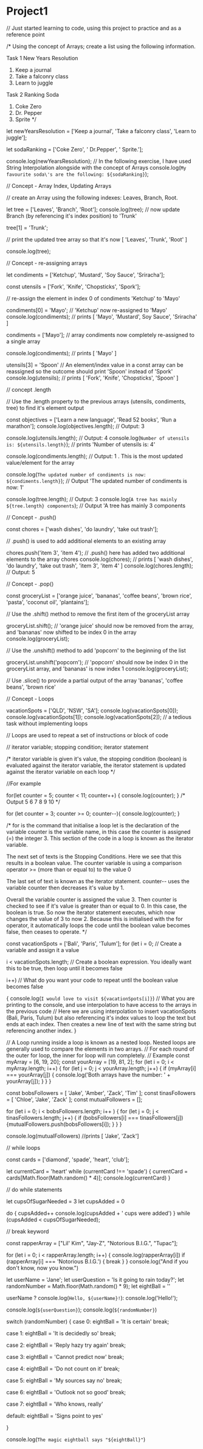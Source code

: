 # Project1
// Just started learning to code, using this project to practice and as a reference point


/* Using the concept of Arrays; create a list using the following information.

Task 1
New Years Resolution
  1. Keep a journal
  2. Take a falconry class
  3. Learn to juggle

  Task 2
Ranking Soda
  1. Coke Zero
  2. Dr. Pepper
  3. Sprite
*/

let newYearsResolution = ['Keep a journal', 'Take a falconry class', 'Learn to juggle'];

let sodaRanking = ['Coke Zero', ' Dr.Pepper', ' Sprite.'];

console.log(newYearsResolution);
// In the following exercise, I have used String Interpolation alongside with the concept of Arrays
console.log(`My favourite soda\'s are the following: ${sodaRanking}`);





// Concept - Array Index, Updating Arrays

// create an Array using the following indexes: Leaves, Branch, Root.

let tree = ['Leaves', 'Branch', 'Root'];
console.log(tree);
// now update Branch (by referencing it's index position) to 'Trunk'

tree[1] = 'Trunk';

// print the updated tree array so that it's now [ 'Leaves', 'Trunk', 'Root' ]

console.log(tree);




// Concept - re-assigning arrays

let condiments = ['Ketchup', 'Mustard', 'Soy Sauce', 'Sriracha'];

const utensils = ['Fork', 'Knife', 'Chopsticks', 'Spork'];

// re-assign the element in index 0 of condiments 'Ketchup' to 'Mayo'

condiments[0] = 'Mayo'; // 'Ketchup' now re-assigned to 'Mayo'
console.log(condiments); // prints [ 'Mayo', 'Mustard', Soy Sauce', 'Sriracha' ]

condiments = ['Mayo']; // array condiments now completely re-assigned to a single array

console.log(condiments); // prints [ 'Mayo' ]

utensils[3] = 'Spoon' // An element/index value in a const array can be reassigned so the outcome should print 'Spoon' instead of 'Spork'
console.log(utensils); // prints [ 'Fork', 'Knife', 'Chopsticks', 'Spoon' ]





// concept .length

// Use the .length property to the previous arrays (utensils, condiments, tree) to find it's element output

const objectives = ['Learn a new language', 'Read 52 books', 'Run a marathon'];
console.log(objectives.length); // Output: 3

console.log(utensils.length); // Output: 4
console.log(`Number of utensils is: ${utensils.length}`); // prints 'Number of utensils is: 4'

console.log(condiments.length); // Output: 1 . This is the most updated value/element for the array

console.log(`The updated number of condiments is now: ${condiments.length}`); // Output 'The updated number of condiments is now: 1'

console.log(tree.length); // Output: 3
console.log(`A tree has mainly ${tree.length} components`); // Output 'A tree has mainly 3 components


// Concept - .push()

const chores = ['wash dishes', 'do laundry', 'take out trash'];

// .push() is used to add additional elements to an existing array

chores.push('item 3', 'item 4'); // .push() here has added two additional elements to the array chores
console.log(chores); // prints [ 'wash dishes', 'do laundry', 'take out trash', 'item 3', 'item 4' ]
console.log(chores.length); // Output: 5



// Concept - .pop()


const groceryList = ['orange juice', 'bananas', 'coffee beans', 'brown rice', 'pasta', 'coconut oil', 'plantains'];

// Use the .shift() method to remove the first item of the groceryList array

groceryList.shift(); // 'orange juice' should now be removed from the array, and 'bananas' now shifted to be index 0 in the array
console.log(groceryList);

// Use the .unshift() method to add 'popcorn' to the beginning of the list

groceryList.unshift('popcorn'); // 'popcorn' should now be index 0 in the groceryList array, and 'bananas' is now index 1
console.log(groceryList);


// Use .slice() to provide a partial output of the array 'bananas', 'coffee beans', 'brown rice'


// Concept - Loops

vacationSpots = ['QLD', 'NSW', 'SA'];
console.log(vacationSpots[0]);
console.log(vacationSpots[1]);
console.log(vacationSpots[2]);
// a tedious task without implementing loops

// Loops are used to repeat a set of instructions or block of code

// iterator variable; stopping condition; iterator statement

/* iterator variable is given it's value, the stopping condition (boolean) is evaluated against the iterator variable, the iterator statement is updated against the iterator variable on each loop
*/

//For example

for(let counter = 5; counter < 11; counter++) {
  console.log(counter);
}
/* Output
    5
    6
    7
    8
    9
    10
*/


for (let counter = 3; counter >= 0; counter--){
  console.log(counter);
}


/* for is the command that initialise a loop
let is the declaration of the variable
counter is the variable name, in this case the counter is assigned (=) the integer 3. This section of the code in a loop is known as the iterator variable.

The next set of texts is the Stopping Conditions. Here we see that this results in a boolean value. The counter variable is using a comparison operator >= (more than or equal to) to the value 0

The last set of text is known as the iterator statement. counter-- uses the variable counter then decreases it's value by 1.

Overall the variable counter is assigned the value 3. Then counter is checked to see if it's value is greater than or equal to 0. In this case, the boolean is true. So now the iterator statement executes, which now changes the value of 3 to now 2.
Because this is initialised with the  for  operator, it automatically loops the code until the boolean value becomes false, then ceases to operate.
*/

const vacationSpots = ['Bali', 'Paris', 'Tulum'];
for (let i = 0; // Create a variable and assign it a value

i < vacationSpots.length; // Create a boolean expression. You ideally want this to be true, then loop until it becomes false

i++) // What do you want your code to repeat until the boolean value becomes false

{
  console.log(`I would love to visit ${vacationSpots[i]}`) // What you are printing to the console, and use interpolation to have access to the arrays in the previous code
  // Here we are using interpolation to insert vacationSpots (Bali, Paris, Tulum) but also referencing it's index values to loop the text but ends at each index. Then creates a new line of text with the same string but referencing another index.
}

// A Loop running inside a loop is known as a nested loop. Nested loops are generally used to compare the elements in two arrays.
// For each round of the outer  for  loop, the inner  for  loop will run completely.
// Example
const myArray = [6, 19, 20];
const yourArray = [19, 81, 2];
for (let i = 0; i < myArray.length; i++) {
  for (let j = 0; j < yourArray.length; j++) {
    if (myArray[i] === yourArray[j]) {
      console.log('Both arrays have the number: ' + yourArray[j]);
    }
  }
}

const bobsFollowers = [ 'Jake', 'Amber', 'Zack', 'Tim' ];
const tinasFollowers = [ 'Chloe', 'Jake', 'Zack' ];
const mutualFollowers = [];

for (let i = 0; i < bobsFollowers.length; i++ ) {
  for (let j = 0; j < tinasFollowers.length; j++) {
    if (bobsFollowers[i] === tinasFollowers[j]) {mutualFollowers.push(bobsFollowers[i]);
    }
  }
}

console.log(mutualFollowers) //prints [ 'Jake', 'Zack']



// while loops

const cards = ['diamond', 'spade', 'heart', 'club'];


let currentCard = 'heart'
while (currentCard !== 'spade') {
  currentCard = cards[Math.floor(Math.random() * 4)];
  console.log(currentCard)
}

// do while statements

let cupsOfSugarNeeded = 3
let cupsAdded = 0

do {
  cupsAdded++
 console.log(cupsAdded + ' cups were added') 
}
  while (cupsAdded < cupsOfSugarNeeded);


// break keyword

const rapperArray = ["Lil' Kim", "Jay-Z", "Notorious B.I.G.", "Tupac"];

for (let i = 0; i < rapperArray.length; i++) {
  console.log(rapperArray[i])
if (rapperArray[i] === 'Notorious B.I.G.') {
  break
  }
}
console.log("And if you don't know, now you know.")




let userName = 'Jane';
let userQuestion = 'Is it going to rain today?';
let randomNumber = Math.floor(Math.random() * 9);
let eightBall = ''


userName ? console.log(`Hello, ${userName}!`): console.log('Hello!'); 

console.log(`${userQuestion}`);
console.log(`${randomNumber}`)

switch (randomNumber) {
  case 0:
  eightBall = 'It is certain'
  break;

  case 1:
  eightBall = 'It is decidedly so'
  break;

  case 2:
  eightBall = 'Reply hazy try again'
  break;

  case 3:
  eightBall = 'Cannot predict now'
  break;

  case 4:
  eightBall = 'Do not count on it'
  break;

  case 5:
  eightBall = 'My sources say no'
  break;

  case 6:
  eightBall = 'Outlook not so good'
  break;

  case 7:
  eightBall = 'Who knows, really'

default:
eightBall = 'Signs point to yes'

}

console.log(`The magic eightball says "${eightBall}"`)
